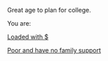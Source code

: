 Great age to plan for college.

You are:

[Loaded with $](loaded/loaded.md)

[Poor and have no family support](poor/poor.md)